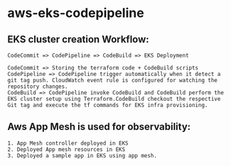 # aws-eks-codepipeline

## EKS cluster creation Workflow:
```
CodeCommit => CodePipeline => CodeBuild => EKS Deployment
```
```
CodeCommit => Storing the terraform code + CodeBuild scripts
CodePipeline => CodePipeline trigger automatically when it detect a git tag push. CloudWatch event rule is configured for watching the repository changes.
CodeBuild => CodePipeline invoke CodeBuild and CodeBuild perform the EKS cluster setup using Terraform.CodeBuild checkout the respective Git tag and execute the tf commands for EKS infra provisioning.
```

##  Aws App Mesh is used for observability:

```
1. App Mesh controller deployed in EKS
2. Deployed App mesh resources in EKS
3. Deployed a sample app in EKS using app mesh.
```
